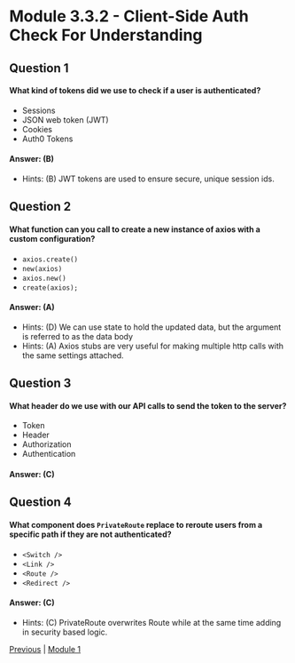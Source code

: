 # Module 3.3.2 - Client-Side Auth Check For Understanding

## Question 1

####  What kind of tokens did we use to check if a user is authenticated?

- Sessions  
- JSON web token (JWT)  
- Cookies 
- Auth0 Tokens 

#### Answer:   (B) 

- Hints: (B) JWT tokens are used to ensure secure, unique session ids.

## Question 2

####  What function can you call to create a new instance of axios with a custom configuration?

- ```axios.create()``` 
- ```new(axios)``` 
- ```axios.new()``` 
- ```create(axios);``` 

#### Answer:   (A) 

- Hints: (D)  We can use state to hold the updated data, but the argument is referred to as the data body
- Hints: (A)  Axios stubs are very useful for making multiple http calls with the same settings attached.

## Question 3

####  What header do we use with our API calls to send the token to the server?

- Token  
- Header  
- Authorization 
- Authentication 

#### Answer:   (C) 

## Question 4

####  What component does ```PrivateRoute``` replace to reroute users from a specific path if they are not authenticated?

- ```<Switch />``` 
- ```<Link />``` 
- ```<Route />``` 
- ```<Redirect />``` 

#### Answer:   (C) 

- Hints: (C)  PrivateRoute overwrites Route while at the same time adding in security based logic.







[Previous](./Object_3.md) | [Module 1](../../Module_1-Class-Components/README.md)
